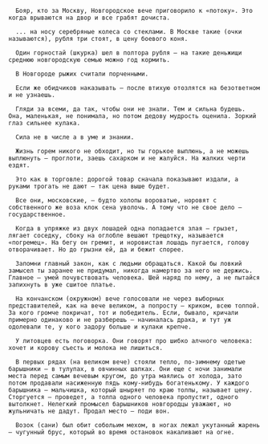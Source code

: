       Бояр, кто за Москву, Новгородское вече приговорило к «потоку». Это когда врываются на двор и все грабят дочиста.

      ... на носу серебряные колеса со стеклами. В Москве такие (очки называются), рубля три стоят, в цену боевого коня.

      Один горностай (шкурка) шел в полтора рубля — на такие деньжищи среднюю новгородскую семью можно год кормить.

      В Новгороде рыжих считали порченными.

      Если же обидчиков наказывать — после втихую отозлятся на безответном и не узнаешь.

      Гляди за всеми, да так, чтобы они не знали. Тем и сильна будешь. Она, маленькая, не понимала, но потом дедову мудрость оценила. Зоркий глаз сильнее кулака.

      Сила не в числе а в уме и знании.

      Жизнь горем никого не обходит, но ты горькое выплюнь, а не можешь выплюнуть — проглоти, заешь сахарком и не жалуйся. На жалких черти ездят.

      Это как в торговле: дорогой товар сначала показывают издали, а руками трогать не дают — так цена выше будет.

      Все они, московские, — будто холопы вороватые, норовят с собственного же воза клок сена уволочь. А тому что не свое дело — государственное.

      Когда в упряжке из двух лошадей одна попадается злая — грызет, лягает соседку, сбоку на оглобле вешают трещотку, называется «погремец». На бегу он гремит, и норовистая лошадь пугается, голову отворачивает. Но до грызни ей, да и бежит спорее.

      Запомни главный закон, как с людьми обращаться. Какой бы ловкий замысел ты заранее не придумал, никогда намертво за него не держись. Главное — умей почувствовать человека. Шей наряд по нему, а не пытайся запихнуть в уже сшитое платье.

      На кончанском (окружном) вече голосовали не через выборных представителей, как на вече великом, а попросту — криком, всею толпой. За кого громче покричат, тот и победитель. Если, бывало, кричали примерно одинаково и не разберешь — начиналась драка, и тут уж одолевали те, у кого задору больше и кулаки крепче.

      У литовцев есть поговорка. Они говорят про шибко алчного человека: хочет и корову съесть и молока не лишиться.

      В первых рядах (на великом вече) стояли тепло, по-зимнему одетые барышники — в тулупах, в овчинных шапках. Они еще с ночи занимали места перед самым вечевым кругом, до утра маялись от холода, зато потом продавали насиженную пядь кому-нибудь богатенькому. У каждого барышника — мальчишка, который шныряет по краю толпы, называет цену. Сторгуется — проведет, а толпа одного человека пропустит, одного вытолкнет. Нелегкий промысел барышников новгородцы уважают, но жульничать не дадут. Продал место — поди вон.

      Возок (сани) был обит собольим мехом, в ногах лежал укутанный жарень — чугунный брус, который во время остановок накаливают на огне.
